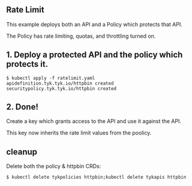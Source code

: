 ## Rate Limit

This example deploys both an API and a Policy which protects that API.

The Policy has rate limiting, quotas, and throttling turned on.

## 1. Deploy a protected API and the policy which protects it.

```curl
$ kubectl apply -f ratelimit.yaml
apidefinition.tyk.tyk.io/httpbin created
securitypolicy.tyk.tyk.io/httpbin created
```

## 2. Done!

Create a key which grants access to the API and use it against the API.

This key now inherits the rate limit values from the poolicy.


## cleanup
Delete both the policy & httpbin CRDs:
```
$ kubectl delete tykpolicies httpbin;kubectl delete tykapis httpbin
```